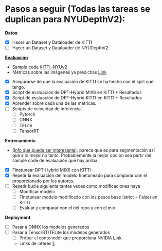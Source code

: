 # Pasos a seguir (Todas las tareas se duplican para NYUDepthV2):

**Datos**:
- [x] Hacer un Dataset y Dataloader de KITTI
- [ ] Hacer un Dataset y Dataloader de NYUDepthV2

[**Evaluación**](https://github.com/isl-org/DPT/blob/main/EVALUATION.md)
- Sample code [KITTI](https://gist.github.com/ranftlr/45f4c7ddeb1bbb88d606bc600cab6c8d), [NYUv2](https://gist.github.com/ranftlr/a1c7a24ebb24ce0e2f2ace5bce917022)
- Métricas sobre las imágenes ya predichas [Link](https://raw.githubusercontent.com/cogaplex-bts/bts/5a55542ebbe849eb85b5ce9592365225b93d8b28/utils/eval_with_pngs.py)
- [x] Asegurarse de que la evaluación de KITTI se ha hecho con el split que tengo.
- [x] Script de evaluación de DPT-Hybrid MIX6 en KITTI + Resultados
- [x] Script de evaluación de DPT-Hybrid KITTI en KITTI + Resultados
- [x] Aprender sobre cada una de las métricas.
- [ ] Scripts de velocidad de inferencia.
	- [ ] Pytorch
	- [ ] ONNX
	- [ ] TFLite
	- [ ] TensorRT

**Entrenamiento** 
- [(Info que puede ser interesante)](https://github.com/isl-org/DPT/issues/3), parece que es para segmentación así que a lo mejor no tanto. Probablemente la mejor opción sea partir del sample code de evaluación que hay arriba.
- [x] Finetunear DPT-Hybrid MIX6 con KITTI
- [x] Repetir la evaluación del modelo finetuneado para comparar con el proporcionado por los autores.
- [ ] Repetir bucle siguiente tantas veces como modificaciones haya
	- [ ] Modificar modelo
	- [ ] Finetunear modelo modificado con los pesos base (strict = False) en KITTI
	- [ ] Evaluar y comparar con el del repo y con el mio

**Deployment**
- [ ] Pasar a ONNX los modelos generados
- [ ] Pasar a TensorRT/TFLite los modelos generados
	- [ ] Probar el contenedor que proporciona NVIDIA [Link](https://ngc.nvidia.com/catalog/containers/nvidia:tensorrt)
	- Links de interes [1](https://forums.developer.nvidia.com/t/bash-trtexec-command-not-found/127302), 